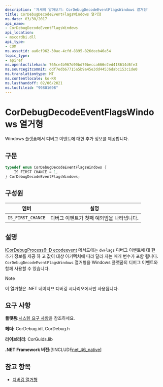 ```yaml
---
description: '자세히 알아보기: CorDebugDecodeEventFlagsWindows 열거형'
title: CorDebugDecodeEventFlagsWindows 열거형
ms.date: 03/30/2017
api_name:
- CorDebugDecodeEventFlagsWindows
api_location:
- mscordbi.dll
api_type:
- COM
ms.assetid: aa6cf962-30ae-4cfd-8895-826deeb46a54
topic_type:
- apiref
ms.openlocfilehash: 765ce4b967d00bd70becca666e2ed418614d6fe3
ms.sourcegitcommit: ddf7edb67715a5b9a45e3dd44536dabc153c1de0
ms.translationtype: MT
ms.contentlocale: ko-KR
ms.lasthandoff: 02/06/2021
ms.locfileid: "99801698"
---
```

# <a name="cordebugdecodeeventflagswindows-enumeration"></a>CorDebugDecodeEventFlagsWindows 열거형

Windows 플랫폼에서 디버그 이벤트에 대한 추가 정보를 제공합니다.  
  
## <a name="syntax"></a>구문  
  
```cpp  
typedef enum CorDebugDecodeEventFlagsWindows {  
    IS_FIRST_CHANCE = 1,  
} CorDebugDecodeEventFlagsWindows;  
```  
  
## <a name="members"></a>구성원  
  
|멤버|설명|  
|------------|-----------------|  
|`IS_FIRST_CHANCE`|디버그 이벤트가 첫째 예외임을 나타냅니다.|  
  
## <a name="remarks"></a>설명  

 [ICorDebugProcess6::D ecodeevent](icordebugprocess6-decodeevent-method.md) 메서드에는 `dwFlags` 디버그 이벤트에 대 한 추가 정보를 제공 하 고 값이 대상 아키텍처에 따라 달라 지는 매개 변수가 포함 됩니다. `CorDebugDecodeEventFlagsWindows` 열거형을 Windows 플랫폼의 디버그 이벤트와 함께 사용할 수 있습니다.  
  
> [!NOTE]
> 이 열거형은 .NET 네이티브 디버깅 시나리오에서만 사용됩니다.  
  
## <a name="requirements"></a>요구 사항  

 **플랫폼:**[시스템 요구 사항](../../get-started/system-requirements.md)을 참조하세요.  
  
 **헤더:** CorDebug.idl, CorDebug.h  
  
 **라이브러리:** CorGuids.lib  
  
 **.NET Framework 버전:**[!INCLUDE[net_46_native](../../../../includes/net-46-native-md.md)]  
  
## <a name="see-also"></a>참고 항목

- [디버깅 열거형](debugging-enumerations.md)
